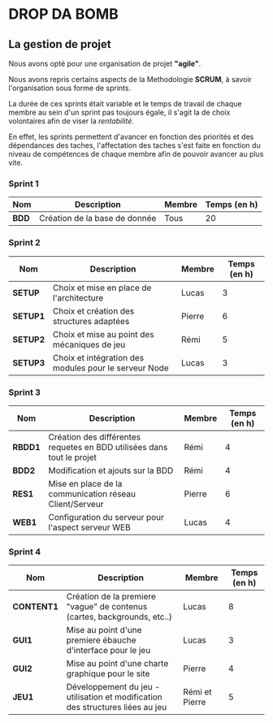 # DROP DA BOMB
## La gestion de projet

Nous avons opté pour une organisation de projet **"agile"**.

Nous avons repris certains aspects de la Methodologie **SCRUM**, à savoir l'organisation sous forme de sprints.

La durée de ces sprints était variable et le temps de travail de chaque membre au sein d'un sprint pas toujours égale, il s'agit la de choix volontaires afin de viser la *rentabilité*.

En effet, les sprints permettent d'avancer en fonction des priorités et des dépendances des taches, l'affectation des taches s'est faite en fonction du niveau de compétences de chaque membre afin de pouvoir avancer au plus vite.

### Sprint 1

Nom | Description | Membre | Temps (en h)
--------------- | -------------------| ---------------- | -----------------------
**BDD** | Création de la base de donnée | Tous | 20


### Sprint 2

Nom | Description | Membre | Temps (en h)
--------------- | -------------------| ---------------- | -----------------------
**SETUP** | Choix et mise en place de l'architecture | Lucas | 3
**SETUP1** | Choix et création des structures adaptées | Pierre | 6
**SETUP2** | Choix et mise au point des mécaniques de jeu | Rémi | 5
**SETUP3** | Choix et intégration des modules pour le serveur Node | Lucas | 3

### Sprint 3

Nom | Description | Membre | Temps (en h)
--------------- | -------------------| ---------------- | -----------------------
**RBDD1** | Création des différentes requetes en BDD utilisées dans tout le projet | Rémi | 4
**BDD2**  | Modification et ajouts sur la BDD | Rémi | 4
**RES1**  | Mise en place de la communication réseau Client/Serveur | Pierre | 6
**WEB1**  | Configuration du serveur pour l'aspect serveur WEB | Lucas | 4


### Sprint 4
Nom | Description | Membre | Temps (en h)
--------------- | -------------------| ---------------- | -----------------------
**CONTENT1** | Création de la premiere "vague" de contenus (cartes, backgrounds, etc..) | Lucas | 8
**GUI1** | Mise au point d'une premiere ébauche d'interface pour le jeu | Lucas | 3
**GUI2** | Mise au point d'une charte graphique pour le site | Pierre | 4
**JEU1** | Développement du jeu  - utilisation et modification des structures liées au jeu | Rémi et Pierre | 5 